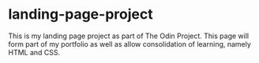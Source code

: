 # landing-page-project
This is my landing page project as part of The Odin Project. This page will form part of my portfolio as well as allow consolidation of learning, namely HTML and CSS.